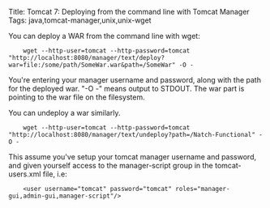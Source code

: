 Title: Tomcat 7: Deploying from the command line with Tomcat Manager
Tags: java,tomcat-manager,unix,unix-wget

You can deploy a WAR from the command line with wget:

		wget --http-user=tomcat --http-password=tomcat "http://localhost:8080/manager/text/deploy?war=file:/some/path/SomeWar.war&path=/SomeWar" -O -

You're entering your manager username and password, along with the path for the deployed war. "-O -" means output to STDOUT. The war part is pointing to the war file on the filesystem.

You can undeploy a war similarly.

		wget --http-user=tomcat --http-password=tomcat "http://localhost:8080/manager/text/undeploy?path=/Natch-Functional" -O -

This assume you've setup your tomcat manager username and password, and given yourself access to the manager-script group in the tomcat-users.xml file, i.e:

		<user username="tomcat" password="tomcat" roles="manager-gui,admin-gui,manager-script"/>
